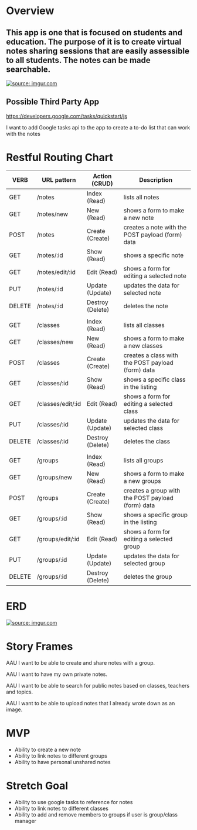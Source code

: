 # Overview
 <h2>This app is one that is focused on students and education. The purpose of it is to create virtual notes sharing sessions that are easily assessible to all students. The notes can be made searchable. </h2>

<a href="https://imgur.com/Xg1rpXn"><img src="https://i.imgur.com/Xg1rpXn.jpg" title="source: imgur.com" /></a>
## Possible Third Party App
https://developers.google.com/tasks/quickstart/js 

I want to add Google tasks api to the app to create a to-do list that can work with the notes

# Restful Routing Chart

| VERB   | URL pattern           | Action (CRUD)    | Description |
| ----   | -----------           | -------------    | ----------- |
| GET    | /notes                | Index (Read)     | lists all notes |
| GET    | /notes/new            | New (Read)       | shows a form to make a new note |
| POST   | /notes                | Create (Create)  | creates a note with the POST payload (form) data |
| GET    | /notes/:id            | Show (Read)      | shows a specific note |
| GET    | /notes/edit/:id       | Edit (Read)      | shows a form for editing a selected note|
| PUT    | /notes/:id            | Update (Update)  | updates the data for selected note |
| DELETE | /notes/:id            | Destroy (Delete) | deletes the note |
| | | |
| GET    | /classes          | Index (Read)     | lists all classes |
| GET    | /classes/new      | New (Read)       | shows a form to make a new classes |
| POST   | /classes          | Create (Create)  | creates a class with the POST payload (form) data |
| GET    | /classes/:id      | Show (Read)      | shows a specific class in the listing |
| GET    | /classes/edit/:id | Edit (Read)      | shows a form for editing a selected class |
| PUT    | /classes/:id      | Update (Update)  | updates the data for selected class |
| DELETE | /classes/:id      | Destroy (Delete) | deletes the class |
| | | |
| GET    | /groups          | Index (Read)     | lists all groups |
| GET    | /groups/new      | New (Read)       | shows a form to make a new groups |
| POST   | /groups          | Create (Create)  | creates a group with the POST payload (form) data |
| GET    | /groups/:id      | Show (Read)      | shows a specific group in the listing |
| GET    | /groups/edit/:id | Edit (Read)      | shows a form for editing a selected group |
| PUT    | /groups/:id      | Update (Update)  | updates the data for selected group |
| DELETE | /groups/:id      | Destroy (Delete) | deletes the group |

# ERD 

<a href="https://imgur.com/ZyGqKpQ"><img src="https://i.imgur.com/ZyGqKpQ.jpg" title="source: imgur.com" /></a>

# Story Frames

AAU I want to be able to create and share notes with a group.

AAU I want to have my own private notes.

AAU I want to be able to search for public notes based on classes, teachers and topics.

AAU I want to be able to upload notes that I already wrote down as an image.


# MVP
<ul>
<li>Ability to create a new note</li>
<li>Ability to link notes to different groups</li>
<li>Ability to have personal unshared notes</li>
</ul>

# Stretch Goal
<ul>
<li>Ability to use google tasks to reference for notes</li>
<li>Ability to link notes to different classes</li>
<li>Ability to add and remove members to groups if user is group/class manager </li>
</ul>

